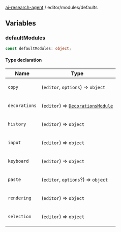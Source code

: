 [ai-research-agent](../../modules.md) / editor/modules/defaults

## Variables

### defaultModules

```ts
const defaultModules: object;
```

#### Type declaration

<table>
<thead>
<tr>
<th>Name</th>
<th>Type</th>
</tr>
</thead>
<tbody>
<tr>
<td>

`copy`

</td>
<td>

(`editor`, `options`) => `object`

</td>
</tr>
<tr>
<td>

`decorations`

</td>
<td>

(`editor`) => [`DecorationsModule`](decorations.md#decorationsmodule)

</td>
</tr>
<tr>
<td>

`history`

</td>
<td>

(`editor`) => `object`

</td>
</tr>
<tr>
<td>

`input`

</td>
<td>

(`editor`) => `object`

</td>
</tr>
<tr>
<td>

`keyboard`

</td>
<td>

(`editor`) => `object`

</td>
</tr>
<tr>
<td>

`paste`

</td>
<td>

(`editor`, `options`?) => `object`

</td>
</tr>
<tr>
<td>

`rendering`

</td>
<td>

(`editor`) => `object`

</td>
</tr>
<tr>
<td>

`selection`

</td>
<td>

(`editor`) => `object`

</td>
</tr>
</tbody>
</table>
